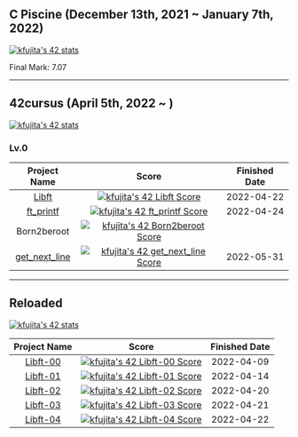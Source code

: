 ## C Piscine (December 13th, 2021 ~ January 7th, 2022)

[![kfujita's 42 stats](https://badge42.vercel.app/api/v2/cl2rttbbw001109l7z1owgvam/stats?cursusId=9&coalitionId=piscine)](https://github.com/JaeSeoKim/badge42)

Final Mark: 7.07

---

## 42cursus (April 5th, 2022 ~ )

[![kfujita's 42 stats](https://badge42.vercel.app/api/v2/cl2rttbbw001109l7z1owgvam/stats?cursusId=21)](https://github.com/JaeSeoKim/badge42)

### Lv.0

| Project Name | Score | Finished Date |
| :---: | :---: | :---: |
| [Libft](https://github.com/TR-42/libft/tree/v1.0.0) | [![kfujita's 42 Libft Score](https://badge42.vercel.app/api/v2/cl2rttbbw001109l7z1owgvam/project/2568491)](https://github.com/JaeSeoKim/badge42) | 2022-04-22 |
| [ft_printf](https://github.com/TR-42/ft_printf) | [![kfujita's 42 ft_printf Score](https://badge42.vercel.app/api/v2/cl2rttbbw001109l7z1owgvam/project/2568577)](https://github.com/JaeSeoKim/badge42) | 2022-04-24 |
| Born2beroot | [![kfujita's 42 Born2beroot Score](https://badge42.vercel.app/api/v2/cl2rttbbw001109l7z1owgvam/project/2570449)](https://github.com/JaeSeoKim/badge42) | |
| [get_next_line](https://github.com/TR-42/GetNextLine) | [![kfujita's 42 get_next_line Score](https://badge42.vercel.app/api/v2/cl2rttbbw001109l7z1owgvam/project/2570395)](https://github.com/JaeSeoKim/badge42) | 2022-05-31 |

---

## Reloaded

[![kfujita's 42 stats](https://badge42.vercel.app/api/v2/cl2rttbbw001109l7z1owgvam/stats?cursusId=28)](https://github.com/JaeSeoKim/badge42)

| Project Name | Score | Finished Date |
| :---: | :---: | :---: |
| [Libft-00](https://github.com/TR-42/libft-00) | [![kfujita's 42 Libft-00 Score](https://badge42.vercel.app/api/v2/cl2rttbbw001109l7z1owgvam/project/2553005)](https://github.com/JaeSeoKim/badge42) | 2022-04-09 |
| [Libft-01](https://github.com/TR-42/libft-01) | [![kfujita's 42 Libft-01 Score](https://badge42.vercel.app/api/v2/cl2rttbbw001109l7z1owgvam/project/2555882)](https://github.com/JaeSeoKim/badge42) | 2022-04-14 |
| [Libft-02](https://github.com/TR-42/libft-02) | [![kfujita's 42 Libft-02 Score](https://badge42.vercel.app/api/v2/cl2rttbbw001109l7z1owgvam/project/2560991)](https://github.com/JaeSeoKim/badge42) | 2022-04-20 |
| [Libft-03](https://github.com/TR-42/libft/tree/4051e69d9980d4284a10c4d6b9ff02e02bad381b) | [![kfujita's 42 Libft-03 Score](https://badge42.vercel.app/api/v2/cl2rttbbw001109l7z1owgvam/project/2567571)](https://github.com/JaeSeoKim/badge42) | 2022-04-21 |
| [Libft-04](https://github.com/TR-42/libft/tree/v1.0.0) | [![kfujita's 42 Libft-04 Score](https://badge42.vercel.app/api/v2/cl2rttbbw001109l7z1owgvam/project/2568504)](https://github.com/JaeSeoKim/badge42) | 2022-04-22 |
